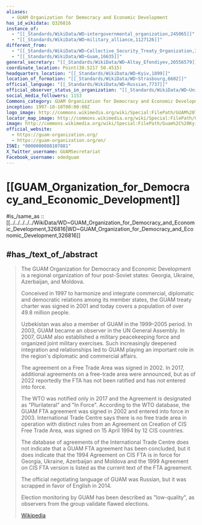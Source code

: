 ```yaml
---
aliases:
  - GUAM Organization for Democracy and Economic Development
has_id_wikidata: Q326816
instance_of:
  - "[[_Standards/WikiData/WD~intergovernmental_organization,245065]]"
  - "[[_Standards/WikiData/WD~military_alliance,1127126]]"
different_from:
  - "[[_Standards/WikiData/WD~Collective_Security_Treaty_Organization,318693]]"
  - "[[_Standards/WikiData/WD~Guam,16635]]"
general_secretary: "[[_Standards/WikiData/WD~Altay_Efendiyev,20556579]]"
coordinate_location: Point(30.5217 50.4515)
headquarters_location: "[[_Standards/WikiData/WD~Kyiv,1899]]"
location_of_formation: "[[_Standards/WikiData/WD~Strasbourg,6602]]"
official_language: "[[_Standards/WikiData/WD~Russian,7737]]"
official_observer_status_in_organization: "[[_Standards/WikiData/WD~United_Nations_General_Assembly,47423]]"
social_media_followers: 1153
Commons_category: GUAM Organization for Democracy and Economic Development
inception: 1997-10-10T00:00:00Z
logo_image: http://commons.wikimedia.org/wiki/Special:FilePath/GUAM%20logo.png
locator_map_image: http://commons.wikimedia.org/wiki/Special:FilePath/GUAM%20member%20states.png
image: http://commons.wikimedia.org/wiki/Special:FilePath/Guam%2C%20Kyiv.JPG
official_website:
  - https://guam-organization.org/
  - https://guam-organization.org/en/
ISNI: "0000000088107881"
X_Twitter_username: GUAMSecretariat
Facebook_username: odedguam
---
```


# [[GUAM_Organization_for_Democracy_and_Economic_Development]] 

#is_/same_as :: [[../../../../../WikiData/WD~GUAM_Organization_for_Democracy_and_Economic_Development,326816|WD~GUAM_Organization_for_Democracy_and_Economic_Development,326816]] 

## #has_/text_of_/abstract 

> The GUAM Organization for Democracy and Economic Development 
> is a regional organization of four post-Soviet states: Georgia, Ukraine, Azerbaijan, and Moldova.
>
> Conceived in 1997 to harmonize and integrate commercial, diplomatic 
> and democratic relations among its member states, the GUAM treaty charter was signed in 2001 
> and today covers a population of over 49.8 million people. 
> 
> Uzbekistan was also a member of GUAM in the 1999–2005 period. 
> In 2003, GUAM became an observer in the UN General Assembly. 
> In 2007, GUAM also established a military peacekeeping force and organized joint military exercises. 
> Such increasingly deepened integration and relationships 
> led to GUAM playing an important role in the region's diplomatic and commercial affairs.
>
> The agreement on a Free Trade Area was signed in 2002. 
> In 2017, additional agreements on a free-trade area were announced, 
> but as of 2022 reportedly the FTA has not been ratified and has not entered into force. 
> 
> The WTO was notified only in 2017 and the Agreement is designated as "Plurilateral" and "In Force". 
> According to the WTO database, the GUAM FTA agreement was signed in 2002 
> and entered into force in 2003. 
> International Trade Centre says there is no free trade area in operation 
> with distinct rules from an Agreement on Creation of CIS Free Trade Area, 
> was signed on 15 April 1994 by 12 CIS countries.
>
> The database of agreements of the International Trade Centre 
> does not indicate that a GUAM FTA agreement has been concluded, 
> but it does indicate that the 1994 Agreement on CIS FTA 
> is in force for Georgia, Ukraine, Azerbaijan and Moldova 
> and the 1999 Agreement on CIS FTA version is listed as the current text of the FTA agreement.
>
> The official negotiating language of GUAM was Russian, but it was scrapped in favor of English in 2014.
>
> Election monitoring by GUAM has been described as "low-quality", 
> as observers from the group validate flawed elections.
>
> [Wikipedia](https://en.wikipedia.org/wiki/GUAM%20Organization%20for%20Democracy%20and%20Economic%20Development) 



